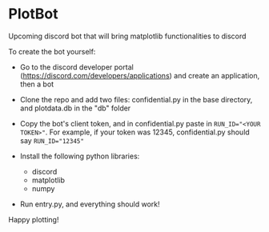 # PlotBot
Upcoming discord bot that will bring matplotlib functionalities to discord

To create the bot yourself:
- Go to the discord developer portal (https://discord.com/developers/applications) and create an application, then a bot
- Clone the repo and add two files: confidential.py in the base directory, and plotdata.db in the "db" folder
- Copy the bot's client token, and in confidential.py paste in `RUN_ID="<YOUR TOKEN>"`. For example, if your token was 12345, confidential.py should say `RUN_ID="12345"`
- Install the following python libraries:
    - discord
    - matplotlib
    - numpy

- Run entry.py, and everything should work!

Happy plotting! 

